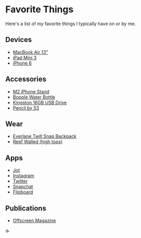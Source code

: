 # Favorite Things

Here's a list of my favorite things I typically have on or by me.

## Devices

- [MacBook Air 13"](http://www.apple.com/macbook-air)
- [iPad Mini 3](http://www.apple.com/ipad-mini-3)
- [iPhone 6](http://www.apple.com/iphone)

## Accessories

- [M2 iPhone Stand](http://www.amazon.com/elago-iphones-Smartphones-Support-FaceTime/dp/B002OLM56K)
- [Bopple Water Bottle](http://www.amazon.com/Bobble-Water-Bottle-18-5-Ounce-Lavender/dp/B004O8LVMA/ref=sr_1_1?ie=UTF8&qid=1421012582&sr=8-1&keywords=bopple)
- [Kingston 16GB USB Drive](http://www.amazon.com/Kingston-Digital-DataTraveler-DTGE9-16GBZ/dp/B009CMN3WY)
- [Pencil by 53](https://www.fiftythree.com/pencil)

## Wear

- [Everlane Twill Snap Backpack](https://www.everlane.com/collections/mens-backpacks/products/mens-twill-backpack-bone)
- [Reef Walled (high tops)](http://shop.reef.com/reef-walled/d/1893_c_109_cl_7068)

## Apps

- [Jot](http://getjotapp.com)
- [Instagram](http://instagram.com)
- [Twitter](http://twitter.com)
- [Snapchat](https://www.snapchat.com)
- [Flipboard](http://flipboard.com)

## Publications

- [Offscreen Magazine](http://www.offscreenmag.com)

:coffee:
